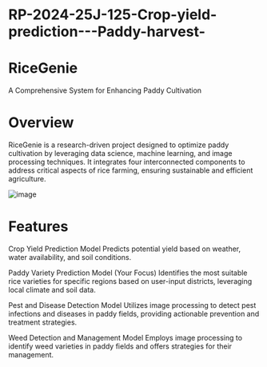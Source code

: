 # RP-2024-25J-125-Crop-yield-prediction---Paddy-harvest-
# RiceGenie
A Comprehensive System for Enhancing Paddy Cultivation

# Overview
RiceGenie is a research-driven project designed to optimize paddy cultivation by leveraging data science, machine learning, and image processing techniques. It integrates four interconnected components to address critical aspects of rice farming, ensuring sustainable and efficient agriculture.

![image](https://github.com/user-attachments/assets/9628dd67-94ff-4883-9445-abe7f04eca6a)


# Features
Crop Yield Prediction Model
Predicts potential yield based on weather, water availability, and soil conditions.
 
Paddy Variety Prediction Model (Your Focus)
Identifies the most suitable rice varieties for specific regions based on user-input districts, leveraging local climate and soil data.

Pest and Disease Detection Model
Utilizes image processing to detect pest infections and diseases in paddy fields, providing actionable prevention and treatment strategies.

Weed Detection and Management Model
Employs image processing to identify weed varieties in paddy fields and offers strategies for their management.

